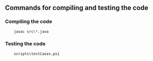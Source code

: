 ## Commands for compiling and testing the code

### Compiling the code
```bash
    javac src\*.java
```

### Testing the code
```bash
    scripts\testCases.ps1
```